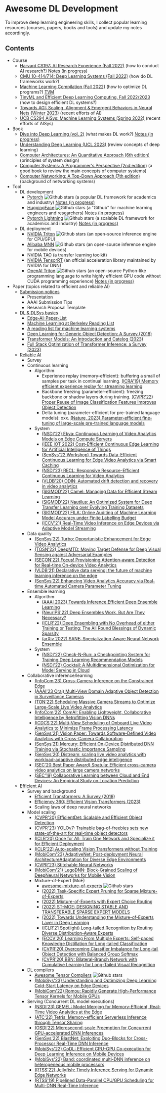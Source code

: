 # Awesome DL Development
To improve deep learning engineering skills, I collect popular learning resources (courses, papers, books and tools) and update my notes accordingly.
## Contents
- Course
  - [Harvard CS197: AI Research Experience (Fall 2022)](https://www.cs197.seas.harvard.edu/) (how to conduct AI research?) [Notes (in progress)](https://github.com/Jason-cs18/Awesome-DL-Development/blob/main/Course/Harvard_CS197/readme.md)
  - [CMU 10-414/714: Deep Learning Systems (Fall 2022)](https://dlsyscourse.org/lectures/) (how do DL frameworks work?)
  - [Machine Learning Compilation (Fall 2022)](https://mlc.ai/) (how to optimize DL programs?) [TVM](https://tvm.apache.org/)
  - [TinyML and Efficient Deep Learning Computing, Fall 2022/2023](https://efficientml.ai/) (how to design efficient DL systems?)
  - [Towards AGI: Scaling, Alignment & Emergent Behaviors in Neural Nets (Winter 2023)](https://sites.google.com/view/towards-agi-course/schedule) (recent efforts of AI)
  - [UCB CS294 AISys: Machine Learning Systems (Spring 2022)](https://ucbrise.github.io/cs294-ai-sys-sp22/) (recent efforts of AISys)
- Book
  - [Dive into Deep Learning (vol. 2)](https://d2l.ai/) (what makes DL work?) [Notes (in progress)](https://github.com/Jason-cs18/Awesome-DL-Development/tree/main/Book/D2L)
  - [Understanding Deep Learning (UCL 2023)](https://udlbook.github.io/udlbook/) (review concepts of deep learning)
  - [Computer Architectures: An Quantitative Approach (6th edition)](https://github.com/Jason-cs18/Awesome-DL-Development/blob/main/Book/pdf/Computer%20Architecture%20a%20Quantitative%20Approach%206th.pdf) (principles of system design)
  - [Computer Systems: A Programmer's Perspective (2nd edition)](https://github.com/Jason-cs18/Awesome-DL-Development/blob/main/Book/pdf/CSAPP_2016.pdf) (a good book to review the main concepts of computer systems)
  - [Computer Networking: A Top-Down Approach (7th edition)](https://github.com/Jason-cs18/Awesome-DL-Development/blob/main/Book/pdf/Computer%20Networking%20A%20Top-Down%20Approach%20(7th%20Edition).pdf) (background of networking systems)
- Tool 
  - DL development
    - [Pytorch](https://pytorch.org/) ![Github stars](https://img.shields.io/github/stars/pytorch/pytorch) (a popular DL framework for academics and industry) [Notes (in progress)](https://github.com/Jason-cs18/Awesome-DL-Development/blob/main/Tools/Pytorch/README.md)
    - [HuggingFace](https://huggingface.co/) ![Github stars](https://img.shields.io/github/stars/huggingface/transformers) (a "Github" for machine learning engineers and researchers) [Notes (in progress)](https://github.com/Jason-cs18/Awesome-DL-Development/blob/main/Tools/HuggingFace/README.md)
    - [Pytorch Lightning](https://lightning.ai/docs/pytorch/stable/) ![Github stars](https://img.shields.io/github/stars/Lightning-AI/lightning) (a scalable DL framework for academics and industry) [Notes (in progress)](https://github.com/Jason-cs18/Awesome-DL-Development/blob/main/Tools/Pytorch-Lighning/README.md)
  - DL deployment
    - [NVIDIA Triton](https://developer.nvidia.com/nvidia-triton-inference-server) ![Github stars](https://img.shields.io/github/stars/triton-inference-server/server) (an open-source inference engine for CPU/GPU)
    - [Alibaba MNN](https://github.com/alibaba/MNN) ![Github stars](https://img.shields.io/github/stars/alibaba/MNN) (an open-source inference engine for mobile devices)
    - [NVIDIA TAO](https://developer.nvidia.com/tao-toolkit) (a transfer learning toolkit)
    - [NVIDIA TensorRT](https://github.com/NVIDIA/TensorRT) (an official acceleration library maintained by NVIDIA for DNN)
    - [OpenAI Triton](https://openai.com/research/triton) ![Github stars](https://img.shields.io/github/stars/openai/triton)  (an open-source Python-like programming language to write highly efficient GPU code without CUDA programming experience) [Notes (in progress)](https://github.com/Jason-cs18/Awesome-DL-Development/blob/main/Tools/OpenAI_Triton/readme.md)
- Paper (topics related to efficient and reliable AI)
  - [Submission notices](https://github.com/Jason-cs18/Awesome-DL-Development/blob/main/Paper/submission_notices.md)
    - Presentation
    - AAAI Submission Tips
    - Research Proposal Template
  - [DL & DLSys basics](https://github.com/Jason-cs18/Awesome-DL-Development/blob/main/Paper/dl_sys.md)
    - [Edge-AI-Paper-List](https://github.com/xumengwei/Edge-AI-Paper-List)
    - [Machine Learning at Berkeley Reading List](https://ml.berkeley.edu/reading-list/)
    - [A reading list for machine learning systems](https://jeongseob.github.io/readings_mlsys.html)
    - [Deep Learning for Generic Object Detection: A Survey (2018)](https://arxiv.org/pdf/1809.02165.pdf)
    - [Transformer Models: An Introduction and Catelog (2023)](https://arxiv.org/pdf/2302.07730.pdf)
    - [Full Stack Optimization of Transformer Inference: a Survey (2023)](https://arxiv.org/abs/2302.14017)
  - [Reliable AI](https://github.com/Jason-cs18/Awesome-DL-Development/blob/main/Paper/reliable_ai.md)
    - Survey
    - Continuous learning
      - Algorithm
        - Experience replay (memory-efficient): buffering a small of samples per task in continual learning. [(ICRA'19) Memory efficient experience replay for streaming learning](https://arxiv.org/abs/1809.05922)
        - Backbone freezing (parameter-efficient): freezing backbone or shadow layers during training. [(CVPR'22) Proper Reuse of Image Classification Features Improves Object Detection](https://arxiv.org/abs/2204.00484)
        - Delta tuning (parameter-efficient for pre-trained language models): xxx. [(Nature, 2023) Parameter-efficient fine-tuning of large-scale pre-trained language models](https://www.nature.com/articles/s42256-023-00626-4)
      - System
        - [(NSDI'22) Ekya: Continuous Learning of Video Analytics Models on Edge Compute Servers](https://www.microsoft.com/en-us/research/publication/ekya-continuous-learning-of-video-analytics-models-on-edge-compute-servers/)
        - [(IEEE IOT 2022) Cost-Efficient Continuous Edge Learning for Artificial Intelligence of Things](https://ieeexplore.ieee.org/document/9511621)
        - [(SenSys'22 Workshop) Towards Data-Efficient Continuous Learning for Edge Video Analytics via Smart Caching](https://dl.acm.org/doi/10.1145/3560905.3568430)
        - [(NSDI'23) RECL: Responsive Resource-Efficient Continuous Learning for Video Analytics](https://www.usenix.org/conference/nsdi23/presentation/khani#:~:text=RECL%20is%20a%20new%20video-analytics%20framework%20that%20carefully,the%20expert%20model%20given%20any%20video%20frame%20samples.)
        - [(VLDB'20) ODIN: Automated drift detection and recovery in video analytics](https://dl.acm.org/doi/10.14778/3407790.3407837)
        - [(SIGMOD'22) Camel: Managing Data for Efficient Stream Learning](https://dl.acm.org/doi/10.1145/3514221.3517836)
        - [(SIGMOD'22) Nautilus: An Optimized System for Deep Transfer Learning over Evolving Training Datasets](https://dl.acm.org/doi/10.1145/3514221.3517846)
        - [(SIGMOD'22) FILA: Online Auditing of Machine Learning Model Accuracy under Finite Labelling Budget](https://dl.acm.org/doi/10.1145/3514221.3517904)
        - [(ICCV'21) Real-Time Video Inference on Edge Devices via Adaptive Model Streaming](https://github.com/modelstreaming/ams)
    - Data quality
        - [(SenSys'22) Turbo: Opportunistic Enhancement for Edge Video Analytics](https://jason-cs18.github.io/assets/paper/sensys22turbo.pdf)
        - [(TOSN'22) DeepMTD: Moving Target Defense for Deep Visual Sensing against Adversarial Examples](https://dl.acm.org/doi/abs/10.1145/3469032)
        - [(SECON'22) Focus! Provisioning Attention-aware Detection for Real-time On-device Video Analytics](https://ieeexplore.ieee.org/abstract/document/9918169)
        - [(VLDB'21) Declarative data serving: the future of machine learning inference on the edge](https://dl.acm.org/doi/abs/10.14778/3476249.3476302)
        - [(SenSys'22) Enhancing Video Analytics Accuracy via Real-time Automated Camera Parameter Tuning](https://dl.acm.org/doi/abs/10.1145/3560905.3568527)
    - Ensemble learning
      - Algorithm
        - [(AAAI 2023) Towards Inference Efficient Deep Ensemble Learning](https://arxiv.org/pdf/2301.12378.pdf)
        - [(NeurIPS'22) Deep Ensembles Work, But Are They Necessary?](https://arxiv.org/pdf/2202.06985.pdf)
        - [(ICLR'22) Deep Ensembling with No Overhead of either Training or Testing: The All Round Blessings of Dynamic Sparsity](https://iclr.cc/virtual/2022/poster/6299)
        - [(arXiv 2022) SANE: Specialization-Aware Neural Network Ensemble](https://openreview.net/forum?id=pLNLdHrZmcX)
      - System
        - [(NSDI'22) Check-N-Run: a Checkpointing System for Training Deep Learning Recommendation Models](https://www.usenix.org/conference/nsdi22/presentation/eisenman)
        - [(NSDI'22) Cocktail: A Multidimensional Optimization for Model Serving in Cloud](https://www.usenix.org/conference/nsdi22/presentation/gunasekaran)
    - Collaborative inference/learning
      - [(InfoCom'23) Cross-Camera Inference on the Constrained Edge](https://libinliu0189.github.io/papers/Polly-infocom23.pdf)
      - [(AAAI'23 Oral) Multi-View Domain Adaptive Object Detection in Surveillance Cameras](https://jason-cs18.github.io/assets/paper/MVDAOD_AAAI23_Full.pdf)
      - [(TON'22) Scheduling Massive Camera Streams to Optimize Large-Scale Live Video Analytics](https://ieeexplore.ieee.org/abstract/document/9622882)
      - [(InfoCom'22) ComAI: Enabling Lightweight, Collaborative Intelligence by Retrofitting Vision DNNs](https://ieeexplore.ieee.org/abstract/document/9796769)
      - [(ICDCS'22) Multi-View Scheduling of Onboard Live Video Analytics to Minimize Frame Processing Latency](https://ieeexplore.ieee.org/abstract/document/9912287)
      - [(SenSys'21) Vision Paper: Towards Software-Defined Video Analytics with Cross-Camera Collaboration](https://dl.acm.org/doi/abs/10.1145/3485730.3493453)
      - [(SenSys'21) Mercury: Efficient On-Device Distributed DNN Training via Stochastic Importance Sampling](https://dl.acm.org/doi/abs/10.1145/3485730.3485930)
      - [(SenSys'20) Distream: scaling live video analytics with workload-adaptive distributed edge intelligence](https://dl.acm.org/doi/abs/10.1145/3384419.3430721)
      - [(SEC'20 Best Paper Award) Spatula: Efficient cross-camera video analytics on large camera networks](https://www.microsoft.com/en-us/research/uploads/prod/2020/08/sec20spatula.pdf)
      - [(SEC'19) Collaborative Learning between Cloud and End Devices: An Empirical Study on Location Prediction](https://jason-cs18.github.io/assets/paper/sec19colla.pdf) 
  - [Efficient AI](https://github.com/Jason-cs18/Awesome-DL-Development/blob/main/Paper/efficient_ai.md)
    - Survey and background
      - [Efficient Transformers: A Survey (2018)](https://dl.acm.org/doi/pdf/10.1145/3530811)
      - [Efficiency 360: Efficient Vision Transformers (2023)](https://arxiv.org/pdf/2302.08374.pdf)
      -  Scaling laws of deep neural networks
    - Model scaling
      - [(CVPR'20) EfficientDet: Scalable and Efficient Object Detection](https://arxiv.org/abs/1911.09070)
      - [(CVPR'23) YOLOv7: Trainable bag-of-freebies sets new state-of-the-art for real-time object detectors](https://arxiv.org/pdf/2207.02696.pdf)
      - [(ICLR'20) Once for All: Train One Network and Specialize it for Efficient Deployment](https://arxiv.org/abs/1908.09791)
      - [(ICLR'22) Auto-scaling Vision Transformers without Training](https://arxiv.org/pdf/2202.11921.pdf)
      - [(MobiCom'23) AdaptiveNet: Post-deployment Neural ArchitectureAdaptation for Diverse Edge Environments](https://arxiv.org/abs/2303.07129)
      - [(CVPR'23) Stitchable Neural Networks](https://arxiv.org/abs/2302.06586)
      - [(MobiCom'21) LegoDNN: Block-Grained Scaling of DeepNeural Networks for Mobile Vision](https://github.com/LINC-BIT/legodnn)
      - Mixture-of-Expert (MoE)
        - [awesome-mixture-of-experts](https://github.com/XueFuzhao/awesome-mixture-of-experts#awesome-mixture-of-experts) ![Github stars](https://img.shields.io/github/stars/XueFuzhao/awesome-mixture-of-experts#awesome-mixture-of-experts)
        - [(2022) Task-Specific Expert Pruning for Sparse Mixture-of-Experts](https://arxiv.org/pdf/2206.00277.pdf)
        - [(2022) Mixture-of-Experts with Expert Choice Routing](https://arxiv.org/abs/2202.09368)
        - [(2022) ST-MOE: DESIGNING STABLE AND TRANSFERABLE SPARSE EXPERT MODELS](https://arxiv.org/pdf/2202.08906.pdf)
        - [(2022) Towards Understanding the Mixture-of-Experts Layer in Deep Learning](https://papers.nips.cc/paper_files/paper/2022/file/91edff07232fb1b55a505a9e9f6c0ff3-Paper-Conference.pdf)
        - [(ICLR'21 Spotlight) Long-tailed Recognition by Routing Diverse Distribution-Aware Experts](https://openreview.net/forum?id=D9I3drBz4UC)
        - [(ECCV'20) Learning From Multiple Experts: Self-paced Knowledge Distillation for Long-tailed Classification](https://www.ecva.net/papers/eccv_2020/papers_ECCV/papers/123500239.pdf)
        - [(CVPR'20) Overcoming Classifier Imbalance for Long-tail Object Detection with Balanced Group Softmax](https://openaccess.thecvf.com/content_CVPR_2020/papers/Li_Overcoming_Classifier_Imbalance_for_Long-Tail_Object_Detection_With_Balanced_Group_CVPR_2020_paper.pdf)
        - [(CVPR'20) BBN: Bilateral-Branch Network with Cumulative Learning for Long-Tailed Visual Recognition](https://openaccess.thecvf.com/content_CVPR_2020/papers/Zhou_BBN_Bilateral-Branch_Network_With_Cumulative_Learning_for_Long-Tailed_Visual_Recognition_CVPR_2020_paper.pdf)
    - DL compilers
      - [Awesome Tensor Compilers](https://github.com/merrymercy/awesome-tensor-compilers) ![Github stars](https://img.shields.io/github/stars/merrymercy/awesome-tensor-compilers)
      - [(MobiSys'23) Understanding and Optimizing Deep Learning Cold-Start Latency on Edge Devices](https://arxiv.org/abs/2206.07446)
      - [(MobiCom'22) Romou: Rapidly Generate High-Performance Tensor Kernels for Mobile GPUs](https://www.microsoft.com/en-us/research/publication/romou-rapidly-generate-high-performance-tensor-kernels-for-mobile-gpus/)
    - Serving (Concurrent DL model executions)
      - [(NSDI'23) GEMEL: Model Merging for Memory-Efficient, Real-Time Video Analytics at the Edge](https://web.cs.ucla.edu/~harryxu/papers/gemel-nsdi23.pdf)
      - [(ATC'22) Tetris: Memory-efficient Serverless Inference through Tensor Sharing](https://www.usenix.org/conference/atc22/presentation/li-jie)
      - [(OSDI'22) Microsecond-scale Preemption for Concurrent GPU-accelerated DNN Inferences](https://www.usenix.org/conference/osdi22/presentation/han)
      - [(SenSys'22) BlastNet: Exploiting Duo-Blocks for Cross-Processor Real-Time DNN Inference](https://dl.acm.org/doi/10.1145/3560905.3568520)
      - [(MobiSys'22) CoDL: Efficient CPU-GPU Co-execution for Deep Learning Inference on Mobile Devices](https://chrisplus.me/assets/pdf/mobisys22-CoDL.pdf)
      - [(MobiSys'22) Band: coordinated multi-DNN inference on heterogeneous mobile processors](https://dl.acm.org/doi/abs/10.1145/3498361.3538948)
      - [(RTSS'22) Jellyfish: Timely Inference Serving for Dynamic Edge Networks](https://linwang.info/papers/rtss22-jellyfish.pdf)
      - [(RTSS'19) Pipelined Data-Parallel CPU/GPU Scheduling for Multi-DNN Real-Time Inference](https://ieeexplore.ieee.org/abstract/document/9052147)
